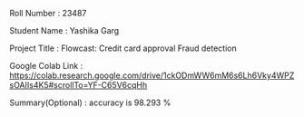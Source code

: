 Roll Number       :   23487

Student Name      :   Yashika Garg

Project Title     :   Flowcast: Credit card approval Fraud detection

Google Colab Link :   https://colab.research.google.com/drive/1ckODmWW6mM6s6Lh6Vky4WPZsOAIIs4K5#scrollTo=YF-C65V6cqHh

Summary(Optional) :   accuracy is 98.293 %
